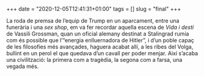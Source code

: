 +++
date = "2020-12-05T12:41:31+01:00"
tags = []
slug = "final"
+++

La roda de premsa de l’equip de Trump en un aparcament, entre una funerària i una *sex shop*, em va fer recordar aquella escena de *Vida i destí* de Vassili Grossman, quan un oficial alemany destinat a Stalingrad rumia com és possible que l’“energia enlluernadora de Hitler”, i d’un poble capaç de les filosofies més avançades, haguera acabat allí, a les ribes del Volga, bullint en un perol el que quedava d’un cavall per poder menjar. Així s’acaba una civilització: la primera com a tragèdia, la segona com a farsa, una vegada més.